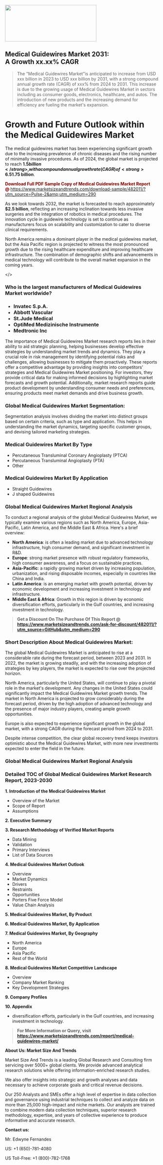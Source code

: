 <img src="https://100x100musica.es/wp-content/uploads/2024/12/Verified-Market-Reports-4-300x120.jpg" alt="" width="300" height="120" class="alignnone size-medium wp-image-100382" /><h2>Medical Guidewires Market 2031: A&nbsp;Growth&nbsp;xx.xx% CAGR</h2><blockquote id="" class="">The "Medical Guidewires Market"is anticipated to increase from USD xxx billion in 2023 to USD xxx billion by 2031, with a strong compound annual growth rate (CAGR) of xxx% from 2024 to 2031. This increase is due to the growing usage of Medical Guidewires Market in sectors including as consumer goods, electronics, healthcare, and autos. The introduction of new products and the increasing demand for efficiency are fueling the market's expansion.</blockquote><p> <h1>Growth and Future Outlook within the Medical Guidewires Market</h1> <p>The medical guidewires market has been experiencing significant growth due to the increasing prevalence of chronic diseases and the rising number of minimally invasive procedures. As of 2024, the global market is projected to reach <strong>$1.5 billion</strong>, with a compound annual growth rate (CAGR) of <strong>6.5%</strong> from 2024 to 2032. This steady expansion is primarily driven by technological advancements in guidewire manufacturing and the demand for innovative medical devices.</p> <p>Furthermore, the rising geriatric population and the growing focus on patient-centric healthcare are influencing market growth. Advanced guidewire materials, such as nitinol and advanced polymers, are enhancing performance and safety, improving procedural outcomes. By the end of 2025, the market size is expected to achieve <strong>$1.75 billion</strong>.</p> <p><strong><span style="color: #800000;">Download Full PDF Sample Copy of Medical Guidewires Market Report @</span>&nbsp;</strong><a href="https://www.marketsizeandtrends.com/download-sample/482011/?utm_source=Pulse-2&amp;utm_medium=290">https://www.marketsizeandtrends.com/download-sample/482011/?utm_source=Pulse-2&amp;utm_medium=290</a></p> <p>As we look towards 2032, the market is forecasted to reach approximately <strong>$2.5 billion</strong>, reflecting an increasing inclination towards less invasive surgeries and the integration of robotics in medical procedures. The innovation cycle in guidewire technology is set to continue as manufacturers focus on scalability and customization to cater to diverse clinical requirements.</p> <p>North America remains a dominant player in the medical guidewires market, but the Asia Pacific region is projected to witness the most pronounced growth due to the rising healthcare expenditure and improving healthcare infrastructure. The combination of demographic shifts and advancements in medical technology will contribute to the overall market expansion in the coming years.</p> </body></></p><h3 id="" class="">Who is the largest manufacturers of&nbsp;Medical Guidewires Market worldwide?</h3><h3 class=""><p><ul><li>Invatec S.p.A. </li><li> Abbott Vascular </li><li> St.Jude Medical </li><li> OptiMed Medizinische Instrumente </li><li> Medtronic Inc</li></ul></p></h3><p id="ember58" class="ember-view reader-text-block__paragraph">The importance of&nbsp;Medical Guidewires Market research reports lies in their ability to aid strategic planning, helping businesses develop effective strategies by understanding market trends and dynamics. They play a crucial role in risk management by identifying potential risks and challenges, allowing businesses to mitigate them proactively. These reports offer a competitive advantage by providing insights into competitors' strategies and Medical Guidewires Market positioning. For investors, they provide critical data for making informed decisions by highlighting market forecasts and growth potential. Additionally, market research reports guide product development by understanding consumer needs and preferences, ensuring products meet market demands and drive business growth.</p><h3 id="" class="">Global&nbsp;Medical Guidewires Market Segmentation:</h3><p id="" class="">Segmentation analysis involves dividing the market into distinct groups based on certain criteria, such as type and application. This helps in understanding the market dynamics, targeting specific customer groups, and devising tailored marketing strategies.</p><h3 id="" class="">Medical Guidewires Market&nbsp;By Type</h3><p><p><ul><li>Percutaneous Transluminal Coronary Angioplasty (PTCA) </li><li> Percutaneous Transluminal Angioplasty (PTA) </li><li> Other</p></li></ul></p></p><h3 id="" class="">Medical Guidewires Market&nbsp;By Application</h3><p class=""><p><ul><li>Straight Guidewires </li><li> J shaped Guidewires</li></ul></p></p><h3 id="" class="">Global Medical Guidewires Market Regional Analysis</h3><p id="" class="">To conduct a regional analysis of the global Medical Guidewires Market, we typically examine various regions such as North America, Europe, Asia-Pacific, Latin America, and the Middle East &amp; Africa. Here's a brief overview:</p><ul><li><strong>North America</strong>: is often a leading market due to advanced technology infrastructure, high consumer demand, and significant investment in R&amp;D.</li><li><strong>Europe</strong>: strong market presence with robust regulatory frameworks, high consumer awareness, and a focus on sustainable practices.</li><li><strong>Asia-Pacific</strong>: a rapidly growing market driven by increasing population, urbanization, and rising disposable incomes, especially in countries like China and India.</li><li><strong>Latin America</strong>: is an emerging market with growth potential, driven by economic development and increasing investment in technology and infrastructure.</li><li><strong>Middle East &amp; Africa</strong>: Growth in this region is driven by economic diversification efforts, particularly in the Gulf countries, and increasing investment in technology.</li></ul><blockquote id="" class=""><strong>Get a Discount On The Purchase Of This Report @ <a href="https://www.marketsizeandtrends.com/download-sample/482011/?utm_source=GitHub&utm_medium=290" target="_blank">https://www.marketsizeandtrends.com/ask-for-discount/482011/?utm_source=GitHub&utm_medium=290</a></strong></blockquote><h3>Short Description About Medical Guidewires Market:</h3><p id="ember58" class="ember-view reader-text-block__paragraph">The global&nbsp;Medical Guidewires Market&nbsp;is anticipated to rise at a considerable rate during the forecast period, between 2023 and 2031. In 2022, the market is growing steadily, and with the increasing adoption of strategies by key players, the market is expected to rise over the projected horizon.</p><p id="ember59" class="ember-view reader-text-block__paragraph">North America, particularly the United States, will continue to play a pivotal role in the market's development. Any changes in the United States could significantly impact the&nbsp;Medical Guidewires Market&nbsp;growth trends. The market in North America is projected to grow considerably during the forecast period, driven by the high adoption of advanced technology and the presence of major industry players, creating ample growth opportunities.</p><p id="ember60" class="ember-view reader-text-block__paragraph">Europe is also expected to experience significant growth in the global market, with a strong CAGR during the forecast period from 2024 to 2031.</p><p id="ember61" class="ember-view reader-text-block__paragraph">Despite intense competition, the clear global recovery trend keeps investors optimistic about the&nbsp;Medical Guidewires Market, with more new investments expected to enter the field in the future.</p><h3 id="" class="">Global Medical Guidewires Market Regional Analysis</h3><h3 id="" class="">Detailed TOC of Global Medical Guidewires Market Research Report, 2023-2030</h3><p id="" class=""><strong>1. Introduction of the Medical Guidewires Market</strong></p><ul><li>Overview of the Market</li><li>Scope of Report</li><li>Assumptions</li></ul><p id="" class=""><strong>2. Executive Summary</strong></p><p id="" class=""><strong>3. Research Methodology of Verified Market Reports</strong></p><ul><li>Data Mining</li><li>Validation</li><li>Primary Interviews</li><li>List of Data Sources</li></ul><p id="" class=""><strong>4. Medical Guidewires Market Outlook</strong></p><ul><li>Overview</li><li>Market Dynamics</li><li>Drivers</li><li>Restraints</li><li>Opportunities</li><li>Porters Five Force Model</li><li>Value Chain Analysis</li></ul><p id="" class=""><strong>5. Medical Guidewires Market, By Product</strong></p><p id="" class=""><strong>6. Medical Guidewires Market, By Application</strong></p><p id="" class=""><strong>7. Medical Guidewires Market, By Geography</strong></p><ul><li>North America</li><li>Europe</li><li>Asia Pacific</li><li>Rest of the World</li></ul><p id="" class=""><strong>8. Medical Guidewires Market Competitive Landscape</strong></p><ul><li>Overview</li><li>Company Market Ranking</li><li>Key Development Strategies</li></ul><p id="" class=""><strong>9. Company Profiles</strong></p><p id="" class=""><strong>10. Appendix</strong></p><ul><li>diversification efforts, particularly in the Gulf countries, and increasing investment in technology.</li></ul><blockquote id="" class=""><strong>For More Information or Query, visit <strong><strong><a href="https://www.marketsizeandtrends.com/report/medical-guidewires-market/" target="_blank">https://www.marketsizeandtrends.com/report/medical-guidewires-market/</a></strong></strong></strong></blockquote><p id="" class=""><strong>About Us: Market Size And Trends</strong></p><p id="" class="">Market Size And Trends is a leading Global Research and Consulting firm servicing over 5000+ global clients. We provide advanced analytical research solutions while offering information-enriched research studies.</p><p id="" class="">We also offer insights into strategic and growth analyses and data necessary to achieve corporate goals and critical revenue decisions.</p><p id="" class="">Our 250 Analysts and SMEs offer a high level of expertise in data collection and governance using industrial techniques to collect and analyze data on more than 25,000 high-impact and niche markets. Our analysts are trained to combine modern data collection techniques, superior research methodology, expertise, and years of collective experience to produce informative and accurate research.</p><p id="" class=""><strong>Contact us:</strong></p><p id="" class="">Mr. Edwyne Fernandes</p><p id="" class="">US: +1 (650)-781-4080</p><p id="" class="">US Toll-Free: +1 (800)-782-1768</p>

